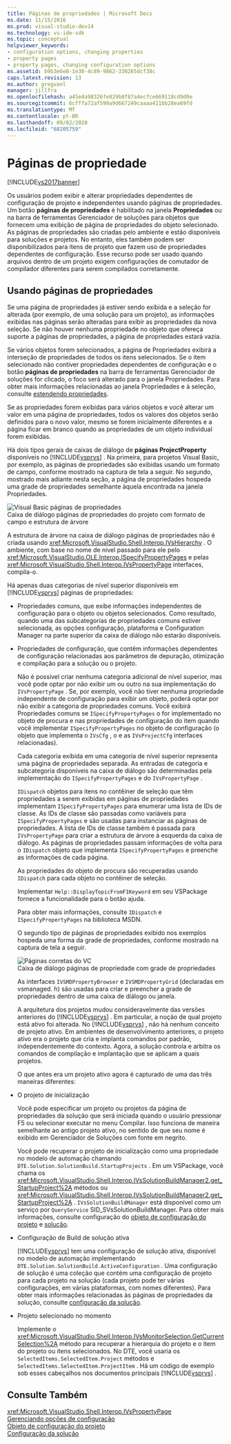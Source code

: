 ```yaml
---
title: Páginas de propriedades | Microsoft Docs
ms.date: 11/15/2016
ms.prod: visual-studio-dev14
ms.technology: vs-ide-sdk
ms.topic: conceptual
helpviewer_keywords:
- configuration options, changing properties
- property pages
- property pages, changing configuration options
ms.assetid: b9b3e6e8-1e30-4c89-9862-330265dcf38c
caps.latest.revision: 13
ms.author: gregvanl
manager: jillfra
ms.openlocfilehash: a45e4a98326fe829b8f87a4ecfce669118cd9d0e
ms.sourcegitcommit: 6cfffa72af599a9d667249caaaa411bb28ea69fd
ms.translationtype: MT
ms.contentlocale: pt-BR
ms.lasthandoff: 09/02/2020
ms.locfileid: "68205759"
---
```

# <a name="property-pages"></a>Páginas de propriedade
[!INCLUDE[vs2017banner](../../includes/vs2017banner.md)]

Os usuários podem exibir e alterar propriedades dependentes de configuração de projeto e independentes usando páginas de propriedades. Um botão **páginas de propriedades** é habilitado na janela **Propriedades** ou na barra de ferramentas Gerenciador de soluções para objetos que fornecem uma exibição de página de propriedades do objeto selecionado. As páginas de propriedades são criadas pelo ambiente e estão disponíveis para soluções e projetos. No entanto, eles também podem ser disponibilizados para itens de projeto que fazem uso de propriedades dependentes de configuração. Esse recurso pode ser usado quando arquivos dentro de um projeto exigem configurações de comutador de compilador diferentes para serem compilados corretamente.  
  
## <a name="using-property-pages"></a>Usando páginas de propriedades  
 Se uma página de propriedades já estiver sendo exibida e a seleção for alterada (por exemplo, de uma solução para um projeto), as informações exibidas nas páginas serão alteradas para exibir as propriedades da nova seleção. Se não houver nenhuma propriedade no objeto que ofereça suporte a páginas de propriedades, a página de propriedades estará vazia.  
  
 Se vários objetos forem selecionados, a página de Propriedades exibirá a interseção de propriedades de todos os itens selecionados. Se o item selecionado não contiver propriedades dependentes de configuração e o botão **páginas de propriedades** na barra de ferramentas Gerenciador de soluções for clicado, o foco será alterado para o janela Propriedades. Para obter mais informações relacionadas ao janela Propriedades e à seleção, consulte [estendendo propriedades](../../extensibility/internals/extending-properties.md).  
  
 Se as propriedades forem exibidas para vários objetos e você alterar um valor em uma página de propriedades, todos os valores dos objetos serão definidos para o novo valor, mesmo se forem inicialmente diferentes e a página ficar em branco quando as propriedades de um objeto individual forem exibidas.  
  
 Há dois tipos gerais de caixas de diálogo de **páginas ProjectProperty** disponíveis no [!INCLUDE[vsprvs](../../includes/vsprvs-md.md)] . Na primeira, para projetos Visual Basic, por exemplo, as páginas de propriedades são exibidas usando um formato de campo, conforme mostrado na captura de tela a seguir. No segundo, mostrado mais adiante nesta seção, a página de propriedades hospeda uma grade de propriedades semelhante àquela encontrada na janela Propriedades.  
  
 ![Visual Basic páginas de propriedades](../../extensibility/internals/media/vsvbproppages.gif "vsVBPropPages")  
Caixa de diálogo páginas de propriedades do projeto com formato de campo e estrutura de árvore  
  
 A estrutura de árvore na caixa de diálogo páginas de propriedades não é criada usando <xref:Microsoft.VisualStudio.Shell.Interop.IVsHierarchy> . O ambiente, com base no nome de nível passado para ele pelo <xref:Microsoft.VisualStudio.OLE.Interop.ISpecifyPropertyPages> e pelas <xref:Microsoft.VisualStudio.Shell.Interop.IVsPropertyPage> interfaces, compila-o.  
  
 Há apenas duas categorias de nível superior disponíveis em [!INCLUDE[vsprvs](../../includes/vsprvs-md.md)] páginas de propriedades:  
  
- Propriedades comuns, que exibe informações independentes de configuração para o objeto ou objetos selecionados. Como resultado, quando uma das subcategorias de propriedades comuns estiver selecionada, as opções configuração, plataforma e Configuration Manager na parte superior da caixa de diálogo não estarão disponíveis.  
  
- Propriedades de configuração, que contêm informações dependentes de configuração relacionadas aos parâmetros de depuração, otimização e compilação para a solução ou o projeto.  
  
  Não é possível criar nenhuma categoria adicional de nível superior, mas você pode optar por não exibir um ou outro na sua implementação do `IVsPropertyPage` . Se, por exemplo, você não tiver nenhuma propriedade independente de configuração para exibir um objeto, poderá optar por não exibir a categoria de propriedades comuns. Você exibirá Propriedades comuns se `ISpecifyPropertyPages` o for implementado no objeto de procura e nas propriedades de configuração do item quando você implementar `ISpecifyPropertyPages` no objeto de configuração (o objeto que implementa o `IVsCfg` , o e as `IVsProjectCfg` interfaces relacionadas).  
  
  Cada categoria exibida em uma categoria de nível superior representa uma página de propriedades separada. As entradas de categoria e subcategoria disponíveis na caixa de diálogo são determinadas pela implementação do `ISpecifyPropertyPages` e do `IVsPropertyPage` .  
  
  `IDispatch` objetos para itens no contêiner de seleção que têm propriedades a serem exibidas em páginas de propriedades implementam `ISpecifyPropertyPages` para enumerar uma lista de IDs de classe. As IDs de classe são passadas como variáveis para `ISpecifyPropertyPages` e são usadas para instanciar as páginas de propriedades. A lista de IDs de classe também é passada para `IVsPropertyPage` para criar a estrutura de árvore à esquerda da caixa de diálogo. As páginas de propriedades passam informações de volta para o `IDispatch` objeto que implementa `ISpecifyPropertyPages` e preenche as informações de cada página.  
  
  As propriedades do objeto de procura são recuperadas usando `IDispatch` para cada objeto no contêiner de seleção.  
  
  Implementar `Help::DisplayTopicFromF1Keyword` em seu VSPackage fornece a funcionalidade para o botão ajuda.  
  
  Para obter mais informações, consulte `IDispatch` e `ISpecifyPropertyPages` na biblioteca MSDN.  
  
  O segundo tipo de páginas de propriedades exibido nos exemplos hospeda uma forma da grade de propriedades, conforme mostrado na captura de tela a seguir.  
  
  ![Páginas corretas do VC](../../extensibility/internals/media/vsvcproppages.gif "vsVCPropPages")  
  Caixa de diálogo páginas de propriedade com grade de propriedades  
  
  As interfaces `IVSMDPropertyBrowser` e `IVSMDPropertyGrid` (declaradas em vsmanaged. h) são usadas para criar e preencher a grade de propriedades dentro de uma caixa de diálogo ou janela.  
  
  A arquitetura dos projetos mudou consideravelmente das versões anteriores do [!INCLUDE[vsprvs](../../includes/vsprvs-md.md)] . Em particular, a noção de qual projeto está ativo foi alterada. No [!INCLUDE[vsprvs](../../includes/vsprvs-md.md)] , não há nenhum conceito de projeto ativo. Em ambientes de desenvolvimento anteriores, o projeto ativo era o projeto que cria e implanta comandos por padrão, independentemente do contexto. Agora, a solução controla e arbitra os comandos de compilação e implantação que se aplicam a quais projetos.  
  
  O que antes era um projeto ativo agora é capturado de uma das três maneiras diferentes:  
  
- O projeto de inicialização  
  
   Você pode especificar um projeto ou projetos da página de propriedades da solução que será iniciada quando o usuário pressionar F5 ou selecionar executar no menu Compilar. Isso funciona de maneira semelhante ao antigo projeto ativo, no sentido de que seu nome é exibido em Gerenciador de Soluções com fonte em negrito.  
  
   Você pode recuperar o projeto de inicialização como uma propriedade no modelo de automação chamando `DTE.Solution.SolutionBuild.StartupProjects` . Em um VSPackage, você chama os <xref:Microsoft.VisualStudio.Shell.Interop.IVsSolutionBuildManager2.get_StartupProject%2A> métodos ou <xref:Microsoft.VisualStudio.Shell.Interop.IVsSolutionBuildManager2.get_StartupProject%2A> . `IVsSolutionBuildManager` está disponível como um serviço por `QueryService` SID_SVsSolutionBuildManager. Para obter mais informações, consulte configuração do [objeto de configuração do projeto](../../extensibility/internals/project-configuration-object.md) e [solução](../../extensibility/internals/solution-configuration.md).  
  
- Configuração de Build de solução ativa  
  
   [!INCLUDE[vsprvs](../../includes/vsprvs-md.md)] tem uma configuração de solução ativa, disponível no modelo de automação implementando `DTE.Solution.SolutionBuild.ActiveConfiguration` . Uma configuração de solução é uma coleção que contém uma configuração de projeto para cada projeto na solução (cada projeto pode ter várias configurações, em várias plataformas, com nomes diferentes). Para obter mais informações relacionadas às páginas de propriedades da solução, consulte [configuração da solução](../../extensibility/internals/solution-configuration.md).  
  
- Projeto selecionado no momento  
  
   Implemente o <xref:Microsoft.VisualStudio.Shell.Interop.IVsMonitorSelection.GetCurrentSelection%2A> método para recuperar a hierarquia do projeto e o item do projeto ou itens selecionados. No DTE, você usaria os `SelectedItems.SelectedItem.Project` métodos e `SelectedItems.SelectedItem.ProjectItem` . Há um código de exemplo sob esses cabeçalhos nos documentos principais [!INCLUDE[vsprvs](../../includes/vsprvs-md.md)] .  
  
## <a name="see-also"></a>Consulte Também  
 <xref:Microsoft.VisualStudio.Shell.Interop.IVsPropertyPage>   
 [Gerenciando opções de configuração](../../extensibility/internals/managing-configuration-options.md)   
 [Objeto de configuração do projeto](../../extensibility/internals/project-configuration-object.md)   
 [Configuração da solução](../../extensibility/internals/solution-configuration.md)

